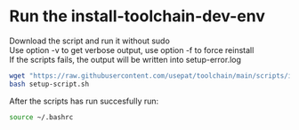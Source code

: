 # Run the install-toolchain-dev-env

Download the script and run it without sudo<br>
Use option -v to get verbose output, use option -f to force reinstall<br>
If the scripts fails, the output will be written into setup-error.log

```bash
wget "https://raw.githubusercontent.com/usepat/toolchain/main/scripts/install-toolchain-dev-env.sh" -O setup-script.sh
bash setup-script.sh
```
After the scripts has run succesfully run:
```bash
source ~/.bashrc
```
